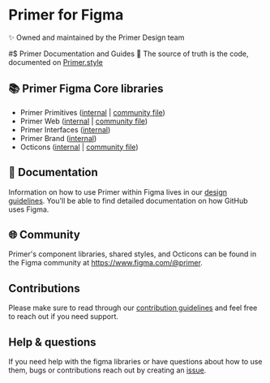# Primer for Figma
 ✨ Owned and maintained by the Primer Design team

#$ Primer Documentation and Guides
🎨 The source of truth is the code, documented on [Primer.style](https://primer.style/)

## 📚 Primer Figma Core libraries
- Primer Primitives ([internal](https://www.figma.com/file/B5XPE8IwGPIZDAvN7jqWqx/?node-id=9%3A2) | [community file](https://www.figma.com/community/file/854766928300977832))
- Primer Web ([internal](https://www.figma.com/file/GCvY3Qv8czRgZgvl1dG6lp/Primer-Web?node-id=136%3A1805&viewport=77%2C-235%2C0.5) | [community file](https://www.figma.com/community/file/854767373644076713))
- Primer Interfaces ([internal](https://www.figma.com/file/Y2xJLFBrU7yyiDLlEkQXcF/Primer-Interfaces?node-id=0%3A1&viewport=663%2C490%2C0.6640625))
- Primer Brand ([internal](https://www.figma.com/file/BJ95AjraesmRCWsKA013GS/Primer-Brand))
- Octicons ([internal](https://www.figma.com/file/1ljgTFkT5NKNRfq5hw07JQ/Octicons?node-id=0%3A1&viewport=664%2C488%2C1) | [community file](https://www.figma.com/community/file/809920999413919915))

## 📖 Documentation
Information on how to use Primer within Figma lives in our [design guidelines](https://primer.style/guides/figma). You'll be able to find detailed documentation on how GitHub uses Figma.

## 🌐 Community

Primer's component libraries, shared styles, and Octicons can be found in the Figma community at https://www.figma.com/@primer.

## Contributions
Please make sure to read through our [contribution guidelines](./CONTRIBUTION.md) and feel free to reach out if you need support.

## Help & questions

If you need help with the figma libraries or have questions about how to use them, bugs or contributions reach out by creating an [issue](https://github.com/primer/figma/issues/new/choose).
